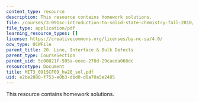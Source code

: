 ```yaml
---
content_type: resource
description: This resource contains homework solutions.
file: /courses/3-091sc-introduction-to-solid-state-chemistry-fall-2010/e2be2888f753e0b3dbd0d0a70a5e2485_MIT3_091SCF09_hw20_sol.pdf
file_type: application/pdf
learning_resource_types: []
license: https://creativecommons.org/licenses/by-nc-sa/4.0/
ocw_type: OCWFile
parent_title: 20. Line, Interface & Bulk Defects
parent_type: CourseSection
parent_uid: 5c00821f-505a-eeee-270d-29caeda060dc
resourcetype: Document
title: MIT3_091SCF09_hw20_sol.pdf
uid: e2be2888-f753-e0b3-dbd0-d0a70a5e2485
---
```

This resource contains homework solutions.